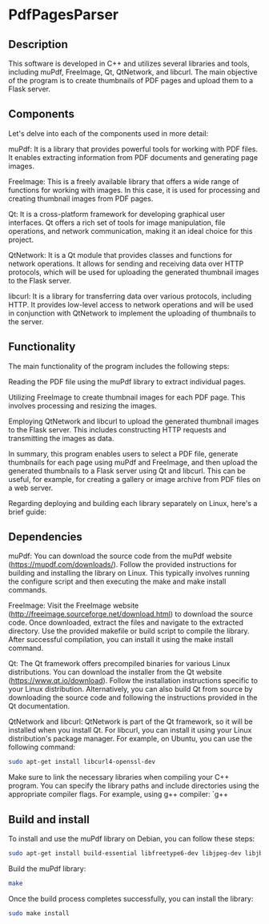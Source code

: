 # PdfPagesParser

## Description
This software is developed in C++ and utilizes several libraries and tools, including muPdf, FreeImage, Qt, QtNetwork, and libcurl. The main objective of the program is to create thumbnails of PDF pages and upload them to a Flask server.

## Components
Let's delve into each of the components used in more detail:

muPdf: It is a library that provides powerful tools for working with PDF files. It enables extracting information from PDF documents and generating page images.

FreeImage: This is a freely available library that offers a wide range of functions for working with images. In this case, it is used for processing and creating thumbnail images from PDF pages.

Qt: It is a cross-platform framework for developing graphical user interfaces. Qt offers a rich set of tools for image manipulation, file operations, and network communication, making it an ideal choice for this project.

QtNetwork: It is a Qt module that provides classes and functions for network operations. It allows for sending and receiving data over HTTP protocols, which will be used for uploading the generated thumbnail images to the Flask server.

libcurl: It is a library for transferring data over various protocols, including HTTP. It provides low-level access to network operations and will be used in conjunction with QtNetwork to implement the uploading of thumbnails to the server.

## Functionality
The main functionality of the program includes the following steps:

Reading the PDF file using the muPdf library to extract individual pages.

Utilizing FreeImage to create thumbnail images for each PDF page. This involves processing and resizing the images.

Employing QtNetwork and libcurl to upload the generated thumbnail images to the Flask server. This includes constructing HTTP requests and transmitting the images as data.

In summary, this program enables users to select a PDF file, generate thumbnails for each page using muPdf and FreeImage, and then upload the generated thumbnails to a Flask server using Qt and libcurl. This can be useful, for example, for creating a gallery or image archive from PDF files on a web server.

Regarding deploying and building each library separately on Linux, here's a brief guide:

## Dependencies

muPdf: You can download the source code from the muPdf website (https://mupdf.com/downloads/). Follow the provided instructions for building and installing the library on Linux. This typically involves running the configure script and then executing the make and make install commands.

FreeImage: Visit the FreeImage website (http://freeimage.sourceforge.net/download.html) to download the source code. Once downloaded, extract the files and navigate to the extracted directory. Use the provided makefile or build script to compile the library. After successful compilation, you can install it using the make install command.

Qt: The Qt framework offers precompiled binaries for various Linux distributions. You can download the installer from the Qt website (https://www.qt.io/download). Follow the installation instructions specific to your Linux distribution. Alternatively, you can also build Qt from source by downloading the source code and following the instructions provided in the Qt documentation.

QtNetwork and libcurl: QtNetwork is part of the Qt framework, so it will be installed when you install Qt. For libcurl, you can install it using your Linux distribution's package manager. For example, on Ubuntu, you can use the following command: 
```bash
sudo apt-get install libcurl4-openssl-dev
```

Make sure to link the necessary libraries when compiling your C++ program. You can specify the library paths and include directories using the appropriate compiler flags. For example, using g++ compiler: `g++

## Build and install

To install and use the muPdf library on Debian, you can follow these steps:
```bash
sudo apt-get install build-essential libfreetype6-dev libjpeg-dev libjbig2dec0-dev zlib1g-dev libopenjpeg-dev libfontconfig1-dev libx11-dev libxt-dev
```
Build the muPdf library:
```bash
make
```
Once the build process completes successfully, you can install the library:
```bash
sudo make install
```